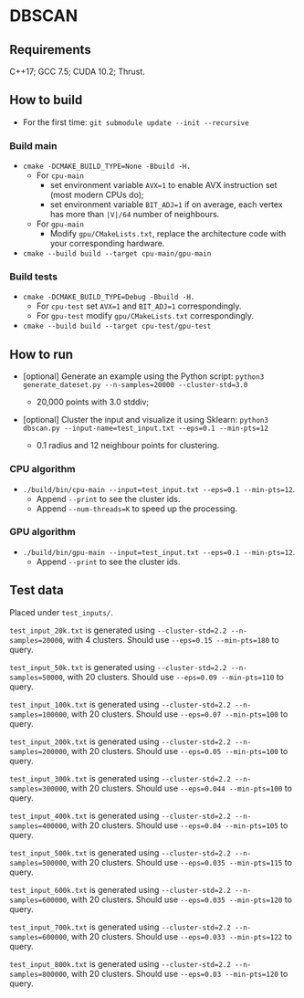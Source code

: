 # DBSCAN

## Requirements
C++17; GCC 7.5; CUDA 10.2; Thrust.

## How to build
- For the first time: `git submodule update --init --recursive`
### Build main
- `cmake -DCMAKE_BUILD_TYPE=None -Bbuild -H.`
  - For `cpu-main`
    - set environment variable `AVX=1` to enable AVX instruction set (most modern CPUs do);
    - set environment variable `BIT_ADJ=1` if on average, each vertex has more than `|V|/64`
      number of neighbours.
  - For `gpu-main`
    - Modify `gpu/CMakeLists.txt`, replace the architecture code with your corresponding
      hardware.
- `cmake --build build --target cpu-main/gpu-main`
### Build tests
- `cmake -DCMAKE_BUILD_TYPE=Debug -Bbuild -H.`
  - For `cpu-test` set `AVX=1` and `BIT_ADJ=1` correspondingly.
  - For `gpu-test` modify `gpu/CMakeLists.txt` correspondingly.
- `cmake --build build --target cpu-test/gpu-test`

## How to run

- [optional] Generate an example using the Python script:
`python3 generate_dateset.py --n-samples=20000 --cluster-std=3.0`
  - 20,000 points with 3.0 stddiv;

- [optional] Cluster the input and visualize it using Sklearn:
`python3 dbscan.py --input-name=test_input.txt --eps=0.1 --min-pts=12`
  - 0.1 radius and 12 neighbour points for clustering.

### CPU algorithm
- `./build/bin/cpu-main --input=test_input.txt --eps=0.1 --min-pts=12`.
  - Append `--print` to see the cluster ids.
  - Append `--num-threads=K` to speed up the processing.

### GPU algorithm
- `./build/bin/gpu-main --input=test_input.txt --eps=0.1 --min-pts=12`.
  - Append `--print` to see the cluster ids.

## Test data
Placed under `test_inputs/`.

`test_input_20k.txt` is generated using `--cluster-std=2.2 --n-samples=20000`,
with 4 clusters. Should use `--eps=0.15 --min-pts=180` to query.

`test_input_50k.txt` is generated using `--cluster-std=2.2 --n-samples=50000`,
with 20 clusters. Should use `--eps=0.09 --min-pts=110` to query.

`test_input_100k.txt` is generated using `--cluster-std=2.2 --n-samples=100000`,
with 20 clusters. Should use `--eps=0.07 --min-pts=100` to query.

`test_input_200k.txt` is generated using `--cluster-std=2.2 --n-samples=200000`,
with 20 clusters. Should use `--eps=0.05 --min-pts=100` to query.

`test_input_300k.txt` is generated using `--cluster-std=2.2 --n-samples=300000`,
with 20 clusters. Should use `--eps=0.044 --min-pts=100` to query.

`test_input_400k.txt` is generated using `--cluster-std=2.2 --n-samples=400000`,
with 20 clusters. Should use `--eps=0.04 --min-pts=105` to query.

`test_input_500k.txt` is generated using `--cluster-std=2.2 --n-samples=500000`,
with 20 clusters. Should use `--eps=0.035 --min-pts=115` to query.

`test_input_600k.txt` is generated using `--cluster-std=2.2 --n-samples=600000`,
with 20 clusters. Should use `--eps=0.035 --min-pts=120` to query.

`test_input_700k.txt` is generated using `--cluster-std=2.2 --n-samples=600000`,
with 20 clusters. Should use `--eps=0.033 --min-pts=122` to query.

`test_input_800k.txt` is generated using `--cluster-std=2.2 --n-samples=800000`,
with 20 clusters. Should use `--eps=0.03 --min-pts=120` to query.